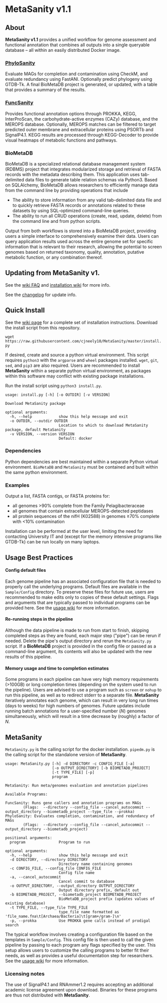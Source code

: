 # MetaSanity v1.1

## About

**MetaSanity v1.1** provides a unified workflow for genome assessment and functional annotation that combines
all outputs into a single queryable database – all within an easily distributed Docker image.

### [PhyloSanity](PhyloSanity.md)
Evaluate MAGs for completion and contamination using CheckM, and evaluate redundancy using FastANI. Optionally predict phylogeny using GTDB-Tk. A final BioMetaDB project is generated, or updated, with a table that provides a summary of the results.

### [FuncSanity](FuncSanity.md)
Provides functional annotation options through PROKKA, KEGG, InterProScan, the carbohydrate-active enzymes (CAZy) database, and the MEROPS database. Optionally, MEROPS matches can be filtered to target predicted outer membrane and extracellular proteins using PSORTb and SignalP4.1. KEGG results are processed through KEGG-Decoder to provide visual heatmaps of metabolic functions and pathways.

### BioMetaDB

BioMetaDB is a specialized relational database management system (RDBMS) project that integrates modularized storage and retrieval of FASTA records with the metadata describing them. This application uses tab-delimited data files to generate table relation schemas via Python3. Based on SQLAlchemy, BioMetaDB allows researchers to efficiently manage data from the command line by providing operations that include

- The ability to store information from any valid tab-delimited data file and to quickly retrieve FASTA records or annotations related to these datasets by using SQL-optimized command-line queries.
- The ability to run all CRUD operations (create, read, update, delete) from the command line and from python scripts.

Output from both workflows is stored into a BioMetaDB project, providing users a simple interface to comprehensively examine their data. Users can query application results used across the entire genome set for specific information that is relevant to their research, allowing the potential to screen genomes based on returned taxonomy, quality, annotation, putative metabolic function, or any combination thereof.


## Updating from **MetaSanity v1**.

See the [wiki FAQ](https://github.com/cjneely10/MetaSanity/wiki/6-FAQ) and [installation wiki](https://github.com/cjneely10/MetaSanity/wiki/2-Installation) for more info.

See the [changelog](https://github.com/cjneely10/MetaSanity/blob/v0.0.4/CHANGELOG.md) for update info.

## Quick Install
See the [wiki page](https://github.com/cjneely10/MetaSanity/wiki/2-Installation) for a complete set of installation instructions.
Download the install script from this repository.

`wget https://raw.githubusercontent.com/cjneely10/MetaSanity/master/install.py`

If desired, create and source a python virtual environment.
This script requires `python3` with the `argparse` and `wheel` packages installed. `wget`, `git`, `sed`, and `pip3` are also required. Users are recommended to install **MetaSanity** within a separate python virtual environment, as packages within this software may conflict with existing package installations.

Run the install script using `python3 install.py`.

<pre><code>usage: install.py [-h] [-o OUTDIR] [-v VERSION]

Download MetaSanity package

optional arguments:
  -h, --help            show this help message and exit
  -o OUTDIR, --outdir OUTDIR
                        Location to which to download MetaSanity package, default MetaSanity
  -v VERSION, --version VERSION
                        Default: docker</code></pre>

### Dependencies

Python dependencies are best maintained within a separate Python virtual environment. `BioMetaDB` and `MetaSanity` must be contained and built within the same python environment. 

### Examples 
Output a list, FASTA contigs, or FASTA proteins for:

- all genomes &gt;90% complete from the Family Pelagibacteraceae
- all genomes that contain extracellular MEROPS-detected peptidases
- all protein sequences of the nifH (K02588) in genomes &ge;70% complete with &lt;10% contamination

Installation can be performed at the user level, limiting the need for contacting
University IT and (except for the memory intensive programs like GTDB-Tk) can be run locally
on many laptops.

## Usage Best Practices

#### Config default files

Each genome pipeline has an associated configuration file that is needed to properly call the underlying programs.
Default files are available in the `Sample/Config` directory. To preserve these files for future use, users are recommended
to make edits only to copies of these default settings. Flags and arguments that are typically passed to individual programs can be provided here. See the [usage wiki](https://github.com/cjneely10/MetaSanity/wiki/3-Usage) for more information.

#### Re-running steps in the pipeline

Although the data pipeline is made to run from start to finish, skipping completed steps as they are found, each major step ("pipe") can be rerun if needed. Delete the pipe's output directory and rerun the `MetaSanity.py` script. If a **BioMetaDB** project is provided in the config file or passed as a command-line argument, its contents will also be updated with the new results of this pipeline.

#### Memory usage and time to completion estimates

Some programs in each pipeline can have very high memory requirements (>100GB) or long completion times (depending on 
the system used to run the pipeline). Users are advised to use a program such as `screen` or `nohup` to run this pipeline, 
as well as to redirect stderr to a separate file. **MetaSanity** iteratively annotates each genome, which can result in very long run times (days to weeks) for high numbers of genomes. Future updates include running batch annotations for a user-specified number (*N*) genomes simultaneously, which will result in a time decrease by (roughly) a factor of *N*.

## MetaSanity

`MetaSanity.py` is the calling script for the docker installation. `pipedm.py` is the calling script for the standalone version of **MetaSanity**. 

<pre><code>usage: MetaSanity.py [-h] -d DIRECTORY -c CONFIG_FILE [-a]
                     [-o OUTPUT_DIRECTORY] [-b BIOMETADB_PROJECT]
                     [-t TYPE_FILE] [-p]
                     program

MetaSanity: Run meta/genomes evaluation and annotation pipelines

Available Programs:

FuncSanity: Runs gene callers and annotation programs on MAGs
        (Flags:  --directory --config_file --cancel_autocommit --output_directory --biometadb_project --type_file --prokka)
PhyloSanity: Evaluates completion, contamination, and redundancy of MAGs
        (Flags:  --directory --config_file --cancel_autocommit --output_directory --biometadb_project)

positional arguments:
  program               Program to run

optional arguments:
  -h, --help            show this help message and exit
  -d DIRECTORY, --directory DIRECTORY
                        Directory name containing genomes
  -c CONFIG_FILE, --config_file CONFIG_FILE
                        Config file name
  -a, --cancel_autocommit
                        Cancel commit to database
  -o OUTPUT_DIRECTORY, --output_directory OUTPUT_DIRECTORY
                        Output directory prefix, default out
  -b BIOMETADB_PROJECT, --biometadb_project BIOMETADB_PROJECT
                        BioMetaDB_project prefix (updates values of existing database)
  -t TYPE_FILE, --type_file TYPE_FILE
                        type_file name formatted as 'file_name.fna\t[Archaea/Bacteria]\t[gram+/gram-]\n'
  -p, --prokka          Use PROKKA gene calls instead of prodigal search</code></pre>

The typical workflow involves creating a configuration file based on the templates in `Sample/Config`. This config
file is then used to call the given pipeline by passing to each program any flags specified by the user. This setup
allows users to customize the calling programs to better fit their needs, as well as provides a useful documentation
step for researchers. See the [usage wiki](https://github.com/cjneely10/MetaSanity/wiki/3-Usage) for more information.
    
### Licensing notes

The use of SignalP4.1 and RNAmmer1.2 requires accepting an additional academic license agreement upon download. Binaries for these programs are thus not distributed with **MetaSanity**.
